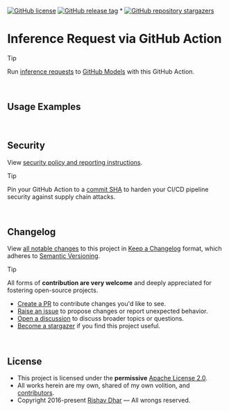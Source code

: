 [![GitHub license](https://img.shields.io/github/license/op5dev/inference-request?logo=apache&label=License)](LICENSE "Apache License 2.0.")
[![GitHub release tag](https://img.shields.io/github/v/release/op5dev/inference-request?logo=semanticrelease&label=Release)](https://github.com/op5dev/inference-request/releases "View all releases.")
*
[![GitHub repository stargazers](https://img.shields.io/github/stars/op5dev/inference-request)](https://github.com/op5dev/inference-request "Become a stargazer.")

# Inference Request via GitHub Action

> [!TIP]
> Run [inference requests](https://docs.github.com/en/rest/models/inference#run-an-inference-request "GitHub API documentation.") to [GitHub Models](https://github.com/marketplace?type=models "GitHub models catalog.") with this GitHub Action.

</br>

## Usage Examples

</br>

## Security

View [security policy and reporting instructions](SECURITY.md).

> [!TIP]
>
> Pin your GitHub Action to a [commit SHA](https://docs.github.com/en/actions/security-guides/security-hardening-for-github-actions#using-third-party-actions "Security hardening for GitHub Actions.") to harden your CI/CD pipeline security against supply chain attacks.

</br>

## Changelog

View [all notable changes](https://github.com/op5dev/inference-request/releases "Releases.") to this project in [Keep a Changelog](https://keepachangelog.com "Keep a Changelog.") format, which adheres to [Semantic Versioning](https://semver.org "Semantic Versioning.").

> [!TIP]
>
> All forms of **contribution are very welcome** and deeply appreciated for fostering open-source projects.
>
> - [Create a PR](https://github.com/op5dev/inference-request/pulls "Create a pull request.") to contribute changes you'd like to see.
> - [Raise an issue](https://github.com/op5dev/inference-request/issues "Raise an issue.") to propose changes or report unexpected behavior.
> - [Open a discussion](https://github.com/op5dev/inference-request/discussions "Open a discussion.") to discuss broader topics or questions.
> - [Become a stargazer](https://github.com/op5dev/inference-request/stargazers "Become a stargazer.") if you find this project useful.

</br>

## License

- This project is licensed under the **permissive** [Apache License 2.0](LICENSE "Apache License 2.0.").
- All works herein are my own, shared of my own volition, and [contributors](https://github.com/op5dev/inference-request/graphs/contributors "Contributors.").
- Copyright 2016-present [Rishav Dhar](https://rdhar.dev "Rishav Dhar's profile.") — All wrongs reserved.
